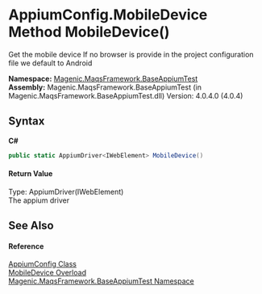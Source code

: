 # AppiumConfig.MobileDevice Method MobileDevice()
 

Get the mobile device 
If no browser is provide in the project configuration file we default to Android


**Namespace:**&nbsp;<a href="#/MAQS_4/Appium_AUTOGENERATED/Magenic-MaqsFramework-BaseAppiumTest_Namespace">Magenic.MaqsFramework.BaseAppiumTest</a><br />**Assembly:**&nbsp;Magenic.MaqsFramework.BaseAppiumTest (in Magenic.MaqsFramework.BaseAppiumTest.dll) Version: 4.0.4.0 (4.0.4)

## Syntax

**C#**<br />
``` C#
public static AppiumDriver<IWebElement> MobileDevice()
```


#### Return Value
Type: AppiumDriver(IWebElement)<br />The appium driver

## See Also


#### Reference
<a href="#/MAQS_4/Appium_AUTOGENERATED/AppiumConfig_Class">AppiumConfig Class</a><br /><a href="#/MAQS_4/Appium_AUTOGENERATED/AppiumConfig-MobileDevice_Method">MobileDevice Overload</a><br /><a href="#/MAQS_4/Appium_AUTOGENERATED/Magenic-MaqsFramework-BaseAppiumTest_Namespace">Magenic.MaqsFramework.BaseAppiumTest Namespace</a><br />